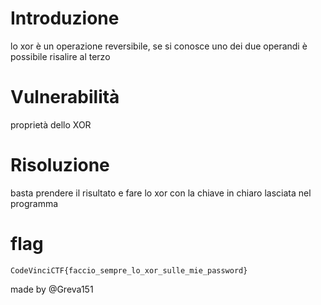 # Introduzione
lo xor è un operazione reversibile, se si conosce uno dei due operandi è
possibile risalire al terzo

# Vulnerabilità
proprietà dello XOR

# Risoluzione
basta prendere il risultato e fare lo xor con la chiave in chiaro lasciata nel
programma

# flag
`CodeVinciCTF{faccio_sempre_lo_xor_sulle_mie_password}`

made by @Greva151
